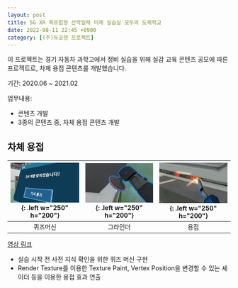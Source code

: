 ```yaml
---
layout: post
title: 5G XR 북유럽형 산학일체 미래 실습실 모두의 도제학교
date: 2022-08-11 22:45 +0900
category: [(주)듀코젠 프로젝트]
---
```


이 프로젝트는 경기 자동차 과학고에서 정비 실습을 위해 실감 교육 콘텐츠 공모에 따른 프로젝트로, 차체 용접 콘텐츠를 개발했습니다.

기간: 2020.06 ~ 2021.02

업무내용:

- 콘텐츠 개발
- 3종의 콘텐츠 중, 차체 용접 콘텐츠 개발

## 차체 용접

| ![](/assets/CarImages/Car1.png){: .left w="250" h="200"} | ![](/assets/CarImages/Car2.png){: .left w="250" h="200"} | ![](/assets/CarImages/Car3.png){: .left w="250" h="200"} |
| :------------------------------------------------------: | :------------------------------------------------------: | :------------------------------------------------------: |
|                         퀴즈머신                         |                         그라인더                         |                           용접                           |



[영상 링크](https://vimeo.com/506034022/6b6225c5c1)

- 실습 시작 전 사전 지식 확인을 위한 퀴즈 머신 구현
- Render Texture를 이용한 Texture Paint, Vertex Position을 변경할 수 있는 셰이더 등을 이용한 용접 효과 연출